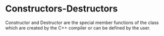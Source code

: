 # Constructors-Destructors
Constructor and Destructor are the special member functions of the class which are created by the C++ compiler or can be defined by the user.
